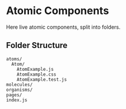 # Atomic Components
Here live atomic components, split into folders.

## Folder Structure
```
atoms/
  Atom/
    AtomExample.js
    AtomExample.css
    AtomExample.test.js
molecules/
organisms/
pages/
index.js
```
